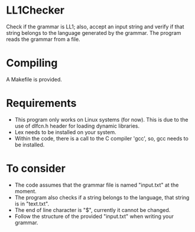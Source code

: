 # LL1Checker
Check if the grammar is LL1; also, accept an input string and verify if that string belongs to the language generated by the grammar.
The program reads the grammar from a file.
# Compiling
A Makefile is provided.

# Requirements
- This program only works on Linux systems (for now). This is due to the use of dlfcn.h header for loading dynamic libraries.
- Lex needs to be installed on your system.
- Within the code, there is a call to the C compiler 'gcc', so, gcc needs to be installed.

# To consider
- The code assumes that the grammar file is named "input.txt" at the moment.
- The program also checks if a string belongs to the language, that string is in "text.txt".
- The end of line character is "$", currently it cannot be changed.
- Follow the structure of the provided "input.txt" when writing your grammar.


